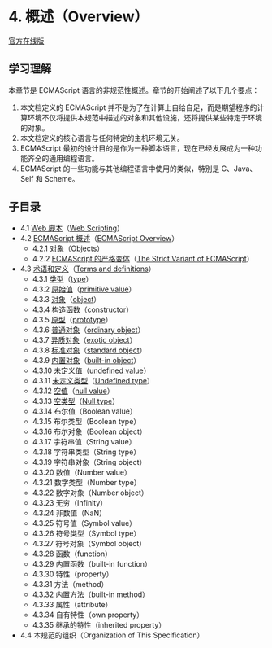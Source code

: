 # 4. 概述（Overview）

[官方在线版](https://262.ecma-international.org/6.0/#sec-overview)

## 学习理解

本章节是 ECMAScript 语言的非规范性概述。章节的开始阐述了以下几个要点：

1. 本文档定义的 ECMAScript 并不是为了在计算上自给自足，而是期望程序的计算环境不仅将提供本规范中描述的对象和其他设施，还将提供某些特定于环境的对象。
2. 本文档定义的核心语言与任何特定的主机环境无关。
3. ECMAScript 最初的设计目的是作为一种脚本语言，现在已经发展成为一种功能齐全的通用编程语言。
4. ECMAScript 的一些功能与其他编程语言中使用的类似，特别是 C、Java、Self 和 Scheme。

## 子目录

- 4.1 [Web 脚本](./4.1.Web-Scripting)（[Web Scripting](https://262.ecma-international.org/6.0/#sec-web-scripting)）
- 4.2 [ECMAScript 概述](./4.2.ECMAScript-Overview)（[ECMAScript Overview](https://262.ecma-international.org/6.0/#sec-ecmascript-overview)）
  - 4.2.1 [对象](./4.2.ECMAScript-Overview/4.2.1.Objects)（[Objects](https://262.ecma-international.org/6.0/#sec-objects)）
  - 4.2.2 [ECMAScript 的严格变体](./4.2.ECMAScript-Overview/4.2.2.The-Strict-Variant-of-ECMAScript)（[The Strict Variant of ECMAScript](https://262.ecma-international.org/6.0/#sec-strict-variant-of-ecmascript)）
- 4.3 [术语和定义](./4.3.Terms-and-definitions)（[Terms and definitions](https://262.ecma-international.org/6.0/#sec-terms-and-definitions)）
  - 4.3.1 [类型](./4.3.Terms-and-definitions#431-%E7%B1%BB%E5%9E%8Btype)（[type](https://262.ecma-international.org/6.0/#sec-type)）
  - 4.3.2 [原始值](./4.3.Terms-and-definitions#432-原始值primitive-value)（[primitive value](https://262.ecma-international.org/6.0/#sec-primitive-value)）
  - 4.3.3 [对象](./4.3.Terms-and-definitions#433-对象object)（[object](https://262.ecma-international.org/6.0/#sec-terms-and-definitions-object)）
  - 4.3.4 [构造函数](./4.3.Terms-and-definitions#434-构造函数constructor)（[constructor](https://262.ecma-international.org/6.0/#sec-constructor)）
  - 4.3.5 [原型](./4.3.Terms-and-definitions#435-原型prototype)（[prototype](https://262.ecma-international.org/6.0/#sec-terms-and-definitions-prototype)）
  - 4.3.6 [普通对象](./4.3.Terms-and-definitions#436-普通对象ordinary-object)（[ordinary object](https://262.ecma-international.org/6.0/#sec-ordinary-object)）
  - 4.3.7 [异质对象](./4.3.Terms-and-definitions#437-异质对象exotic-object)（[exotic object](https://262.ecma-international.org/6.0/#sec-exotic-object)）
  - 4.3.8 [标准对象](./4.3.Terms-and-definitions#438-标准对象standard-object)（[standard object](https://262.ecma-international.org/6.0/#sec-standard-object)）
  - 4.3.9 [内置对象](./4.3.Terms-and-definitions#439-内置对象built-in-object)（[built-in object](https://262.ecma-international.org/6.0/#sec-built-in-object)）
  - 4.3.10 [未定义值](./4.3.Terms-and-definitions#4310-未定义值undefined-value)（[undefined value](https://262.ecma-international.org/6.0/#sec-undefined-value)）
  - 4.3.11 [未定义类型](./4.3.Terms-and-definitions#4311-未定义类型undefined-type)（[Undefined type](https://262.ecma-international.org/6.0/#sec-terms-and-definitions-undefined-type)）
  - 4.3.12 [空值](./4.3.Terms-and-definitions#4312-空值null-value)（[null value](https://262.ecma-international.org/6.0/#sec-null-value)）
  - 4.3.13 [空类型](./4.3.Terms-and-definitions#4313-空类型null-type)（[Null type](https://262.ecma-international.org/6.0/#sec-terms-and-definitions-null-type)）
  - 4.3.14 布尔值（Boolean value）
  - 4.3.15 布尔类型（Boolean type）
  - 4.3.16 布尔对象（Boolean object）
  - 4.3.17 字符串值（String value）
  - 4.3.18 字符串类型（String type）
  - 4.3.19 字符串对象（String object）
  - 4.3.20 数值（Number value）
  - 4.3.21 数字类型（Number type）
  - 4.3.22 数字对象（Number object）
  - 4.3.23 无穷（Infinity）
  - 4.3.24 非数值（NaN）
  - 4.3.25 符号值（Symbol value）
  - 4.3.26 符号类型（Symbol type）
  - 4.3.27 符号对象（Symbol object）
  - 4.3.28 函数（function）
  - 4.3.29 内置函数（built-in function）
  - 4.3.30 特性（property）
  - 4.3.31 方法（method）
  - 4.3.32 内置方法（built-in method）
  - 4.3.33 属性（attribute）
  - 4.3.34 自有特性（own property）
  - 4.3.35 继承的特性（inherited property）
- 4.4 本规范的组织（Organization of This Specification）
